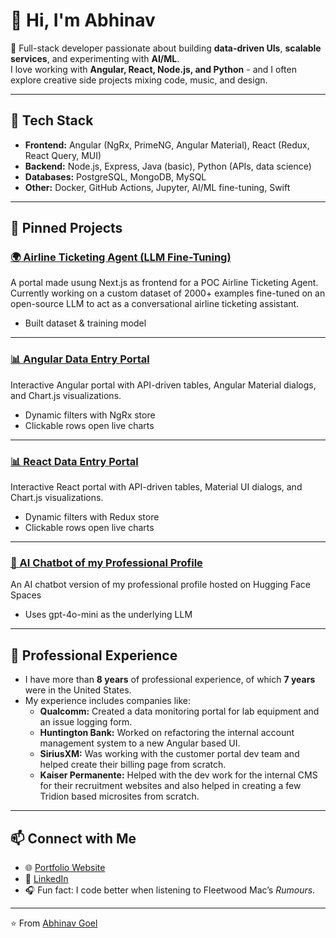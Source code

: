 # 👋 Hi, I'm Abhinav

🚀 Full-stack developer passionate about building **data-driven UIs**, **scalable services**, and experimenting with **AI/ML**.  
I love working with **Angular, React, Node.js, and Python** - and I often explore creative side projects mixing code, music, and design.

---

## 🔧 Tech Stack
- **Frontend:** Angular (NgRx, PrimeNG, Angular Material), React (Redux, React Query, MUI)
- **Backend:** Node.js, Express, Java (basic), Python (APIs, data science)
- **Databases:** PostgreSQL, MongoDB, MySQL
- **Other:** Docker, GitHub Actions, Jupyter, AI/ML fine-tuning, Swift

---

## 📌 Pinned Projects
### [🌍 Airline Ticketing Agent (LLM Fine-Tuning)](https://github.com/abhinavgo1000/airline-ticket-portal)
A portal made usung Next.js as frontend for a POC Airline Ticketing Agent. Currently working on a custom dataset of 2000+ examples fine-tuned on an open-source LLM to act as a conversational airline ticketing assistant.  
- Built dataset & training model  

---

### [📊 Angular Data Entry Portal](https://github.com/abhinavgo1000/data-entry-portal-angular)
Interactive Angular portal with API-driven tables, Angular Material dialogs, and Chart.js visualizations.  
- Dynamic filters with NgRx store  
- Clickable rows open live charts  

---

### [📊 React Data Entry Portal](https://github.com/abhinavgo1000/data-entry-portal-react)
Interactive React portal with API-driven tables, Material UI dialogs, and Chart.js visualizations.  
- Dynamic filters with Redux store  
- Clickable rows open live charts  

---

### [🤖 AI Chatbot of my Professional Profile](https://huggingface.co/spaces/abhinavgl/career_conversation)
An AI chatbot version of my professional profile hosted on Hugging Face Spaces
- Uses gpt-4o-mini as the underlying LLM

---

## 💼 Professional Experience
- I have more than **8 years** of professional experience, of which **7 years** were in the United States.
- My experience includes companies like:
  - **Qualcomm:** Created a data monitoring portal for lab equipment and an issue logging form.
  - **Huntington Bank:** Worked on refactoring the internal account management system to a new Angular based UI.
  - **SiriusXM:** Was working with the customer portal dev team and helped create their billing page from scratch.
  - **Kaiser Permanente:** Helped with the dev work for the internal CMS for their recruitment websites and also helped in creating a few Tridion based microsites from scratch.

---

## 📫 Connect with Me
- 🌐 [Portfolio Website](https://abhinavgo1000.github.io)  
- 💼 [LinkedIn](https://linkedin.com/in/abhinav-goel-41a87a20b)  
- 🎧 Fun fact: I code better when listening to Fleetwood Mac’s *Rumours*.  

---

⭐️ From [Abhinav Goel](https://github.com/abhinavgo1000)
